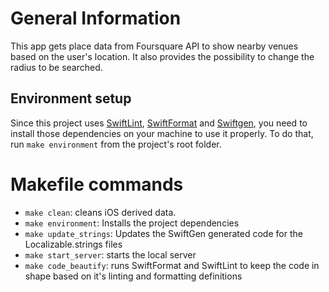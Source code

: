 # General Information

This app gets place data from Foursquare API to show nearby venues based on the user's location.
It also provides the possibility to change the radius to be searched.

## Environment setup
Since this project uses [SwiftLint](https://github.com/realm/SwiftLint), [SwiftFormat](https://github.com/nicklockwood/SwiftFormat) and [Swiftgen](https://github.com/SwiftGen/SwiftGen), you need to install those dependencies on your machine to use it properly. To do that, run `make environment` from the project's root folder.

# Makefile commands
- `make clean`: cleans iOS derived data.
- `make environment`: Installs the project dependencies
- `make update_strings`: Updates the SwiftGen generated code for the Localizable.strings files
- `make start_server`: starts the local server
- `make code_beautify`: runs SwiftFormat and SwiftLint to keep the code in shape based on it's linting and formatting definitions
